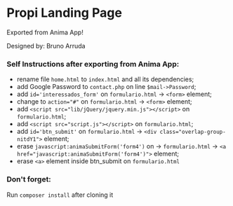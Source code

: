 # Propi Landing Page

Exported from Anima App!

Designed by: Bruno Arruda

### Self Instructions after exporting from Anima App:
- rename file `home.html` to `index.html` and all its dependencies;
- add Google Password to `contact.php` on line `$mail->Password`;
- add `id='interessados_form'` on `formulario.html` -> `<form>` element;
- change to `action="#"` on `formulario.html` -> `<form>` element;
- add `<script src="lib/jQuery/jquery.min.js"></script>` on `formulario.html`;
- add `<script src="script.js"></script>` on `formulario.html`;
- add `id='btn_submit'` on `formulario.html` -> `<div class="overlap-group-nitdY1">` element;
- erase `javascript:animaSubmitForm('form4')` on -> `formulario.html` -> `<a href="javascript:animaSubmitForm('form4')">` element;
- erase `<a>` element inside btn_submit on `formulario.html`

### Don't forget:
Run `composer install` after cloning it
